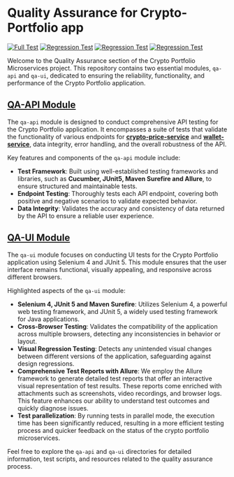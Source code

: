 # Quality Assurance for Crypto-Portfolio app
[![Full Test](https://github.com/kargolek/crypto-portfolio-microservices/workflows/qa-main-full-test/badge.svg)](https://kargolek.github.io/crypto-portfolio-microservices/main/)
[![Regression Test](https://github.com/kargolek/crypto-portfolio-microservices/workflows/qa-regression-test-chrome/badge.svg)](https://kargolek.github.io/crypto-portfolio-microservices/regression/chrome)
[![Regression Test](https://github.com/kargolek/crypto-portfolio-microservices/workflows/qa-regression-test-edge/badge.svg)](https://kargolek.github.io/crypto-portfolio-microservices/regression/edge)
[![Regression Test](https://github.com/kargolek/crypto-portfolio-microservices/workflows/qa-regression-test-firefox/badge.svg)](https://kargolek.github.io/crypto-portfolio-microservices/regression/firefox)

Welcome to the Quality Assurance section of the Crypto Portfolio Microservices project. This repository contains two essential modules, `qa-api` and `qa-ui`, dedicated to ensuring the reliability, functionality, and performance of the Crypto Portfolio application.

## [QA-API Module](https://github.com/kargolek/crypto-portfolio-microservices/tree/main/quality-assurance/qa-api)


The `qa-api` module is designed to conduct comprehensive API testing for the Crypto Portfolio application. It encompasses a suite of tests that validate the functionality of various endpoints for **[crypto-price-service](https://github.com/kargolek/crypto-portfolio-microservices/tree/main/crypto-price-service)** and **[wallet-service](https://github.com/kargolek/crypto-portfolio-microservices/tree/main/wallet-service)**, data integrity, error handling, and the overall robustness of the API.

Key features and components of the `qa-api` module include:

- **Test Framework**: Built using well-established testing frameworks and libraries, such as **Cucumber, JUnit5, Maven Surefire and Allure**, to ensure structured and maintainable tests.
- **Endpoint Testing**: Thoroughly tests each API endpoint, covering both positive and negative scenarios to validate expected behavior.
- **Data Integrity**: Validates the accuracy and consistency of data returned by the API to ensure a reliable user experience.

## [QA-UI Module](https://github.com/kargolek/crypto-portfolio-microservices/tree/main/quality-assurance/qa-ui)

The `qa-ui` module focuses on conducting UI tests for the Crypto Portfolio application using Selenium 4 and JUnit 5. This module ensures that the user interface remains functional, visually appealing, and responsive across different browsers.

Highlighted aspects of the `qa-ui` module:

- **Selenium 4, JUnit 5 and Maven Surefire**: Utilizes Selenium 4, a powerful web testing framework, and JUnit 5, a widely used testing framework for Java applications.
- **Cross-Browser Testing**: Validates the compatibility of the application across multiple browsers, detecting any inconsistencies in behavior or layout.
- **Visual Regression Testing**: Detects any unintended visual changes between different versions of the application, safeguarding against design regressions.
- **Comprehensive Test Reports with Allure**: We employ the Allure framework to generate detailed test reports that offer an interactive visual representation of test results. These reports come enriched with attachments such as screenshots, video recordings, and browser logs. This feature enhances our ability to understand test outcomes and quickly diagnose issues.
- **Test parallelization**: By running tests in parallel mode, the execution time has been significantly reduced, resulting in a more efficient testing process and quicker feedback on the status of the crypto portfolio microservices.

Feel free to explore the `qa-api` and `qa-ui` directories for detailed information, test scripts, and resources related to the quality assurance process.